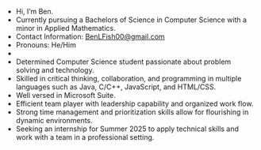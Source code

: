 - Hi, I’m Ben.
-  Currently pursuing a Bachelors of Science in Computer Science with a minor in Applied Mathematics.
-  Contact Information: BenLFish00@gmail.com
-  Pronouns: He/Him
-  
-  Determined Computer Science student passionate about problem solving and technology.
-  Skilled in critical thinking, collaboration, and programming in multiple languages such as Java, C/C++, JavaScript, and HTML/CSS.
-  Well versed in Microsoft Suite.
-  Efficient team player with leadership capability and organized work flow.
-  Strong time management and prioritization skills allow for flourishing in dynamic environments.
-  Seeking an internship for Summer 2025 to apply technical skills and work with a team in a professional setting.
  

<!---
BenjaminFisher1/BenjaminFisher1 is a ✨ special ✨ repository because its `README.md` (this file) appears on your GitHub profile.
You can click the Preview link to take a look at your changes.
--->
